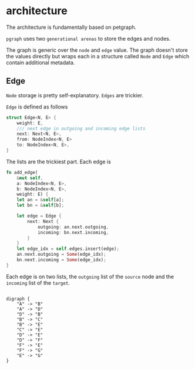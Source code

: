 # architecture

The architecture is fundamentally based on petgraph.

`pgraph` uses two `generational arenas` to store the edges and nodes.

The graph is generic over the `node` and `edge` value. The graph doesn't store the values directly but wraps each in a structure called `Node` and `Edge` which contain additional metadata.

## Edge
`Node` storage is pretty self-explanatory.
`Edges` are trickier.

`Edge` is defined as follows
```rust
struct Edge<N, E> {
    weight: E,
    /// next edge in outgoing and incoming edge lists
    next: Next<N, E>,
    from: NodeIndex<N, E>
    to: NodeIndex<N, E>,
}
```

The lists are the trickiest part. Each edge is
```rust
fn add_edge(
    &mut self,
    a: NodeIndex<N, E>,
    b: NodeIndex<N, E>,
    weight: E) {
    let an = &self[a];
    let bn = &self[b];

    let edge = Edge {
        next: Next {
            outgoing: an.next.outgoing,
            incoming: bn.next.incoming,
        }
    }
    let edge_idx = self.edges.insert(edge);
    an.next.outgoing = Some(edge_idx);
    bn.next.incoming = Some(edge_idx);
}
```

Each edge is on two lists, the `outgoing` list of the `source` node and the `incoming` list of the `target`. 


```graphviz

digraph {
    "A" -> "B"
    "A" -> "D"
    "D" -> "B"
    "B" -> "C"
    "B" -> "E"
    "C" -> "E"
    "D" -> "E"
    "D" -> "F"
    "F" -> "E"
    "F" -> "G"
    "E" -> "G"
}
```